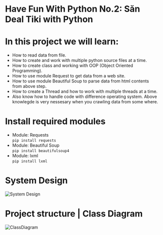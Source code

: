 # Have Fun With Python No.2: Săn Deal Tiki with Python
# In this project we will learn:
- How to read data from file.
- How to create and work with multiple python source files at a time.
- How to create class and working with OOP (Object Oriented Programming).
- How to use module Request to get data from a web site.
- How to use module Beautiful Soup to parse data from html contents from above step.
- How to create a Thread and how to work with multiple threads at a time.
- Also know how to handle code with difference operating system.
Above knowlegde is very nessesary when you crawling data from some where.

# Install required modules
* Module: Requests </br>
`pip install requests`
* Module: Beautiful Soup </br>
`pip install beautifulsoup4`
* Module: lxml </br>
`pip install lxml`

# System Design
![System Design](_System.jpg)

# Project structure | Class Diagram
![ClassDiagram](_ClassDiagram.png)
